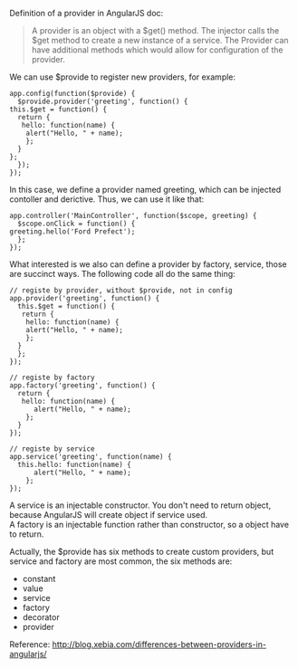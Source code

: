 Definition of a provider in AngularJS doc:
> A provider is an object with a $get() method. The injector calls the $get method to create a new instance of a service. 
> The Provider can have additional methods which would allow for configuration of the provider.

We can use $provide to register new providers, for example:
```
app.config(function($provide) {
  $provide.provider('greeting', function() {
this.$get = function() {
  return {
   hello: function(name) {
    alert("Hello, " + name);
    };
  }
};
  });
});  
```
In this case, we define a provider named greeting, which can be injected contoller and derictive. Thus, we can use it like that:
```
app.controller('MainController', function($scope, greeting) {
  $scope.onClick = function() {
greeting.hello('Ford Prefect');
  };
}); 
```
What interested is we also can define a provider by factory, service, those are succinct ways. The following code all do the
same thing:
```
// registe by provider, without $provide, not in config
app.provider('greeting', function() {
  this.$get = function() {
   return {
    hello: function(name) {
    alert("Hello, " + name);
    };
  }
  };
});

// registe by factory
app.factory('greeting', function() {
  return {
   hello: function(name) {
      alert("Hello, " + name);
    };
  }
});

// registe by service
app.service('greeting', function(name) {
  this.hello: function(name) {
      alert("Hello, " + name);
    };
});
```
A service is an injectable constructor. You don't need to return object, because AngularJS will create object if service used.  
A factory is an injectable function rather than constructor, so a object have to return.

Actually, the $provide has six methods to create custom providers, but service and factory are most common, the six methods are:
* constant
* value
* service
* factory
* decorator
* provider

Reference: http://blog.xebia.com/differences-between-providers-in-angularjs/
